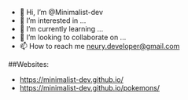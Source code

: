 - 👋 Hi, I’m @Minimalist-dev
- 👀 I’m interested in ...
- 🌱 I’m currently learning ...
- 💞️ I’m looking to collaborate on ...
- 📫 How to reach me neury.developer@gmail.com

##Websites:
  - https://minimalist-dev.github.io/
  - https://minimalist-dev.github.io/pokemons/
